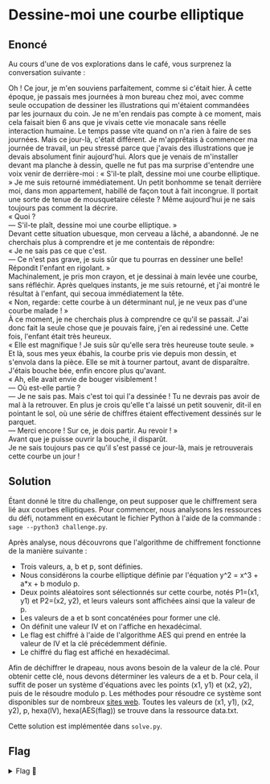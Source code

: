 # Dessine-moi une courbe elliptique

## Enoncé

Au cours d'une de vos explorations dans le café, vous surprenez la conversation suivante :

Oh ! Ce jour, je m'en souviens parfaitement, comme si c'était hier. À cette époque, je passais mes journées à mon bureau chez moi, avec comme seule occupation de dessiner les illustrations qui m'étaient commandées par les journaux du coin. Je ne m'en rendais pas compte à ce moment, mais cela faisait bien 6 ans que je vivais cette vie monacale sans réelle interaction humaine. Le temps passe vite quand on n'a rien à faire de ses journées. Mais ce jour-là, c'était différent. Je m'apprêtais à commencer ma journée de travail, un peu stressé parce que j'avais des illustrations que je devais absolument finir aujourd'hui. Alors que je venais de m'installer devant ma planche à dessin, quelle ne fut pas ma surprise d'entendre une voix venir de derrière-moi :
« S'il-te plaît, dessine moi une courbe elliptique. »
Je me suis retourné immédiatement. Un petit bonhomme se tenait derrière moi, dans mon appartement, habillé de façon tout à fait incongrue. Il portait une sorte de tenue de mousquetaire céleste ? Même aujourd'hui je ne sais toujours pas comment la décrire.   
« Quoi ?   
— S'il-te plaît, dessine moi une courbe elliptique. »   
Devant cette situation ubuesque, mon cerveau a lâché, a abandonné. Je ne cherchais plus à comprendre et je me contentais de répondre:   
« Je ne sais pas ce que c'est.   
— Ce n'est pas grave, je suis sûr que tu pourras en dessiner une belle! Répondit l'enfant en rigolant. »   
Machinalement, je pris mon crayon, et je dessinai à main levée une courbe, sans réfléchir. Après quelques instants, je me suis retourné, et j'ai montré le résultat à l'enfant, qui secoua immédiatement la tête.   
« Non, regarde: cette courbe à un déterminant nul, je ne veux pas d'une courbe malade ! »   
À ce moment, je ne cherchais plus à comprendre ce qu'il se passait. J'ai donc fait la seule chose que je pouvais faire, j'en ai redessiné une. Cette fois, l'enfant était très heureux.   
« Elle est magnifique ! Je suis sûr qu'elle sera très heureuse toute seule. »   
Et là, sous mes yeux ébahis, la courbe pris vie depuis mon dessin, et s'envola dans la pièce. Elle se mit à tourner partout, avant de disparaître. J'étais bouche bée, enfin encore plus qu'avant.   
« Ah, elle avait envie de bouger visiblement !   
— Où est-elle partie ?   
— Je ne sais pas. Mais c'est toi qui l'a dessinée ! Tu ne devrais pas avoir de mal à la retrouver. En plus je crois qu'elle t'a laissé un petit souvenir, dit-il en pointant le sol, où une série de chiffres étaient effectivement dessinés sur le parquet.   
— Merci encore ! Sur ce, je dois partir. Au revoir ! »   
Avant que je puisse ouvrir la bouche, il disparût.   
Je ne sais toujours pas ce qu'il s'est passé ce jour-là, mais je retrouverais cette courbe un jour !   

## Solution

Étant donné le titre du challenge, on peut supposer que le chiffrement sera lié aux courbes elliptiques. Pour commencer, nous analysons les ressources du défi, notamment en exécutant le fichier Python à l'aide de la commande : `sage --python3 challenge.py`.

Après analyse, nous découvrons que l'algorithme de chiffrement fonctionne de la manière suivante :   
- Trois valeurs, a, b et p, sont définies.   
- Nous considérons la courbe elliptique définie par l'équation y^2 = x^3 + a*x + b modulo p.   
- Deux points aléatoires sont sélectionnés sur cette courbe, notés P1=(x1, y1) et P2=(x2, y2), et leurs valeurs sont affichées ainsi que la valeur de p.   
- Les valeurs de a et b sont concaténées pour former une clé.   
- On définit une valeur IV et on l'affiche en hexadécimal.
- Le flag est chiffré à l'aide de l'algorithme AES qui prend en entrée la valeur de IV et la clé précédemment définie.   
- Le chiffré du flag est affiché en hexadécimal.   

Afin de déchiffrer le drapeau, nous avons besoin de la valeur de la clé. Pour obtenir cette clé, nous devons déterminer les valeurs de a et b. Pour cela, il suffit de poser un système d'équations avec les points (x1, y1) et (x2, y2), puis de le résoudre modulo p. Les méthodes pour résoudre ce système sont disponibles sur de nombreux [sites web](https://crypto.stackexchange.com/questions/97811/find-elliptic-curve-parameters-a-and-b-given-two-points-on-the-curve). Toutes les valeurs de (x1, y1), (x2, y2), p, hexa(IV), hexa(AES(flag)) se trouve dans la ressource data.txt.

Cette solution est implémentée dans `solve.py`.

## Flag

<details>
<summary> Flag 🚩</summary>

```
404CTF{70u735_l35_gr4nd35_p3r50nn3s_0nt_d_@b0rd_373_d35_3nf4n7s}
```